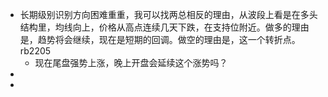 - 长期级别识别方向困难重重，我可以找两总相反的理由，从波段上看是在多头结构里，均线向上，价格从高点连续几天下跌，在支持位附近。做多的理由是，趋势将会继续，现在是短期的回调。做空的理由是，这一个转折点。rb2205
	- 现在尾盘强势上涨，晚上开盘会延续这个涨势吗？
-
-